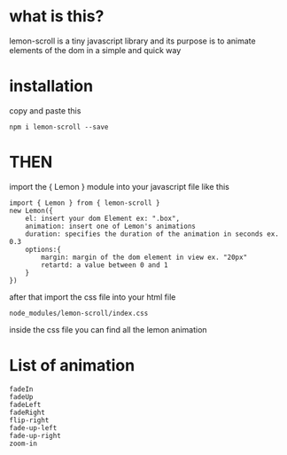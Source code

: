 # what is this? 

lemon-scroll is a tiny javascript library and its purpose is to animate elements of the dom in a simple and quick way

# installation 
copy and paste this 

    npm i lemon-scroll --save

# THEN

import the { Lemon } module into your javascript file like this

    
    import { Lemon } from { lemon-scroll }
    new Lemon({
        el: insert your dom Element ex: ".box",
        animation: insert one of Lemon's animations
        duration: specifies the duration of the animation in seconds ex. 0.3
        options:{
            margin: margin of the dom element in view ex. "20px" 
            retartd: a value between 0 and 1
        }
    })
    
after that import the css file into your html file 

`node_modules/lemon-scroll/index.css`

inside the css file you can find all the lemon animation 

# List of animation 

    fadeIn
    fadeUp
    fadeLeft
    fadeRight
    flip-right
    fade-up-left
    fade-up-right
    zoom-in
    

